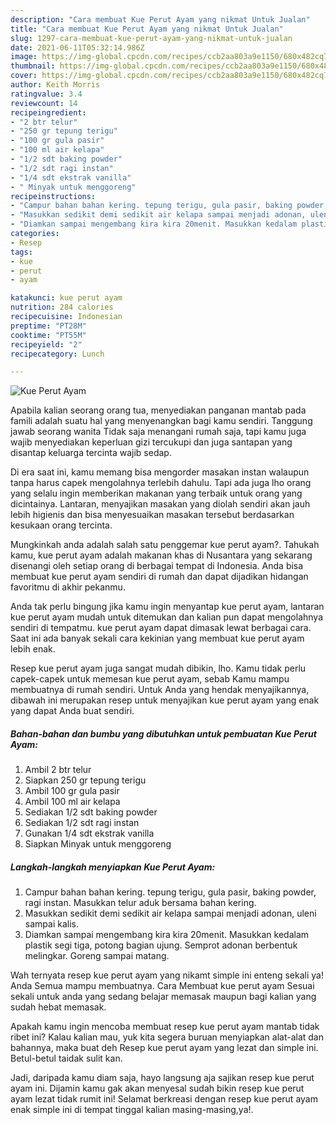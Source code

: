 ```yaml
---
description: "Cara membuat Kue Perut Ayam yang nikmat Untuk Jualan"
title: "Cara membuat Kue Perut Ayam yang nikmat Untuk Jualan"
slug: 1297-cara-membuat-kue-perut-ayam-yang-nikmat-untuk-jualan
date: 2021-06-11T05:32:14.986Z
image: https://img-global.cpcdn.com/recipes/ccb2aa803a9e1150/680x482cq70/kue-perut-ayam-foto-resep-utama.jpg
thumbnail: https://img-global.cpcdn.com/recipes/ccb2aa803a9e1150/680x482cq70/kue-perut-ayam-foto-resep-utama.jpg
cover: https://img-global.cpcdn.com/recipes/ccb2aa803a9e1150/680x482cq70/kue-perut-ayam-foto-resep-utama.jpg
author: Keith Morris
ratingvalue: 3.4
reviewcount: 14
recipeingredient:
- "2 btr telur"
- "250 gr tepung terigu"
- "100 gr gula pasir"
- "100 ml air kelapa"
- "1/2 sdt baking powder"
- "1/2 sdt ragi instan"
- "1/4 sdt ekstrak vanilla"
- " Minyak untuk menggoreng"
recipeinstructions:
- "Campur bahan bahan kering. tepung terigu, gula pasir, baking powder, ragi instan. Masukkan telur aduk bersama bahan kering."
- "Masukkan sedikit demi sedikit air kelapa sampai menjadi adonan, uleni sampai kalis."
- "Diamkan sampai mengembang kira kira 20menit. Masukkan kedalam plastik segi tiga, potong bagian ujung. Semprot adonan berbentuk melingkar. Goreng sampai matang."
categories:
- Resep
tags:
- kue
- perut
- ayam

katakunci: kue perut ayam 
nutrition: 284 calories
recipecuisine: Indonesian
preptime: "PT28M"
cooktime: "PT55M"
recipeyield: "2"
recipecategory: Lunch

---
```



![Kue Perut Ayam](https://img-global.cpcdn.com/recipes/ccb2aa803a9e1150/680x482cq70/kue-perut-ayam-foto-resep-utama.jpg)

Apabila kalian seorang orang tua, menyediakan panganan mantab pada famili adalah suatu hal yang menyenangkan bagi kamu sendiri. Tanggung jawab seorang  wanita Tidak saja menangani rumah saja, tapi kamu juga wajib menyediakan keperluan gizi tercukupi dan juga santapan yang disantap keluarga tercinta wajib sedap.

Di era  saat ini, kamu memang bisa mengorder masakan instan walaupun tanpa harus capek mengolahnya terlebih dahulu. Tapi ada juga lho orang yang selalu ingin memberikan makanan yang terbaik untuk orang yang dicintainya. Lantaran, menyajikan masakan yang diolah sendiri akan jauh lebih higienis dan bisa menyesuaikan masakan tersebut berdasarkan kesukaan orang tercinta. 



Mungkinkah anda adalah salah satu penggemar kue perut ayam?. Tahukah kamu, kue perut ayam adalah makanan khas di Nusantara yang sekarang disenangi oleh setiap orang di berbagai tempat di Indonesia. Anda bisa membuat kue perut ayam sendiri di rumah dan dapat dijadikan hidangan favoritmu di akhir pekanmu.

Anda tak perlu bingung jika kamu ingin menyantap kue perut ayam, lantaran kue perut ayam mudah untuk ditemukan dan kalian pun dapat mengolahnya sendiri di tempatmu. kue perut ayam dapat dimasak lewat berbagai cara. Saat ini ada banyak sekali cara kekinian yang membuat kue perut ayam lebih enak.

Resep kue perut ayam juga sangat mudah dibikin, lho. Kamu tidak perlu capek-capek untuk memesan kue perut ayam, sebab Kamu mampu membuatnya di rumah sendiri. Untuk Anda yang hendak menyajikannya, dibawah ini merupakan resep untuk menyajikan kue perut ayam yang enak yang dapat Anda buat sendiri.

<!--inarticleads1-->

##### Bahan-bahan dan bumbu yang dibutuhkan untuk pembuatan Kue Perut Ayam:

1. Ambil 2 btr telur
1. Siapkan 250 gr tepung terigu
1. Ambil 100 gr gula pasir
1. Ambil 100 ml air kelapa
1. Sediakan 1/2 sdt baking powder
1. Sediakan 1/2 sdt ragi instan
1. Gunakan 1/4 sdt ekstrak vanilla
1. Siapkan  Minyak untuk menggoreng




<!--inarticleads2-->

##### Langkah-langkah menyiapkan Kue Perut Ayam:

1. Campur bahan bahan kering. tepung terigu, gula pasir, baking powder, ragi instan. Masukkan telur aduk bersama bahan kering.
1. Masukkan sedikit demi sedikit air kelapa sampai menjadi adonan, uleni sampai kalis.
1. Diamkan sampai mengembang kira kira 20menit. Masukkan kedalam plastik segi tiga, potong bagian ujung. Semprot adonan berbentuk melingkar. Goreng sampai matang.




Wah ternyata resep kue perut ayam yang nikamt simple ini enteng sekali ya! Anda Semua mampu membuatnya. Cara Membuat kue perut ayam Sesuai sekali untuk anda yang sedang belajar memasak maupun bagi kalian yang sudah hebat memasak.

Apakah kamu ingin mencoba membuat resep kue perut ayam mantab tidak ribet ini? Kalau kalian mau, yuk kita segera buruan menyiapkan alat-alat dan bahannya, maka buat deh Resep kue perut ayam yang lezat dan simple ini. Betul-betul taidak sulit kan. 

Jadi, daripada kamu diam saja, hayo langsung aja sajikan resep kue perut ayam ini. Dijamin kamu gak akan menyesal sudah bikin resep kue perut ayam lezat tidak rumit ini! Selamat berkreasi dengan resep kue perut ayam enak simple ini di tempat tinggal kalian masing-masing,ya!.

